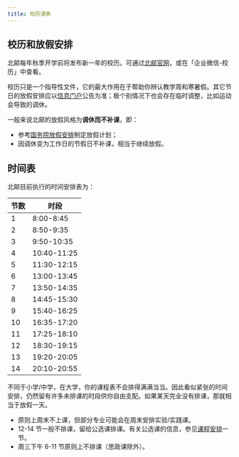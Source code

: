 ```yaml
---
title: 校历课表
---
```


## 校历和放假安排

北邮每年秋季开学前将发布新一年的校历。可通过[北邮官网](https://www.bupt.edu.cn/ggfw/xl.htm)，或在「企业微信-校历」中查看。

校历只是一个指导性文件，它的最大作用在于帮助你辨认教学周和寒暑假。其它节日的放假安排应以[信息门户](https://my.bupt.edu.cn/)公告为准；极个别情况下也会存在临时调整，比如运动会导致的调休。

一般来说北邮的放假风格为**调休而不补课**，即：

- 参考[国务院放假安排](https://www.gov.cn/zhengce/content/202411/content_6986382.htm)制定放假计划；
- 因调休变为工作日的节假日不补课，相当于继续放假。

## 时间表

北邮目前执行的时间安排表为：

|节数|时段|
|---|---|
|1|8:00-8:45|
|2|8:50-9:35|
|3|9:50-10:35|
|4|10:40-11:25|
|5|11:30-12:15|
|6|13:00-13:45|
|7|13:50-14:35|
|8|14:45-15:30|
|9|15:40-16:25|
|10|16:35-17:20|
|11|17:25-18:10|
|12|18:30-19:15|
|13|19:20-20:05|
|14|20:10-20:55|

不同于小学/中学，在大学，你的课程表不会排得满满当当。因此看似紧张的时间安排，仍然留有许多未排课的时段供你自由支配。如果某天完全没有排课，那就相当于放假一天。

- 原则上周末不上课，但部分专业可能会在周末安排实验/实践课。
- 12-14 节一般不排课，留给公选课排课。有关公选课的信息，参见[课程安排](/学习生活/课程安排/)一节。
- 周三下午 6-11 节原则上不排课（思政课除外）。
